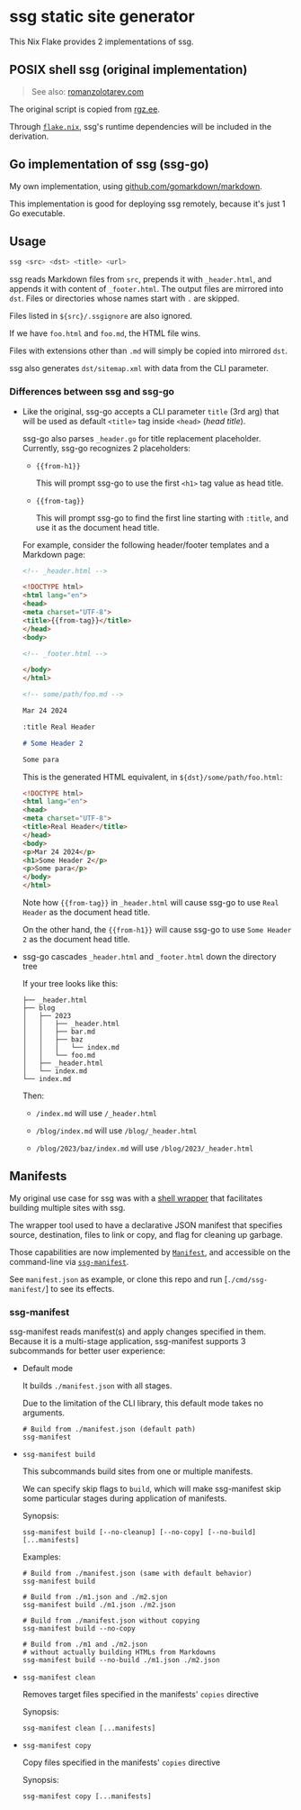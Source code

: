 # ssg static site generator

This Nix Flake provides 2 implementations of ssg.

## POSIX shell ssg (original implementation)

> See also: [romanzolotarev.com](https://romanzolotarev.com/ssg.html)

The original script is copied from [rgz.ee](https://romanzolotarev.com/bin/ssg).

Through [`flake.nix`](./flake.nix), ssg's runtime dependencies will be included
in the derivation.

## Go implementation of ssg (ssg-go)

My own implementation, using [github.com/gomarkdown/markdown](https://github.com/gomarkdown/markdown).

This implementation is good for deploying ssg remotely,
because it's just 1 Go executable.

## Usage

```sh
ssg <src> <dst> <title> <url>
```

ssg reads Markdown files from `src`, prepends it with `_header.html`,
and appends it with content of `_footer.html`. The output files are mirrored
into `dst`. Files or directories whose names start with `.` are skipped.

Files listed in `${src}/.ssgignore` are also ignored.

If we have `foo.html` and `foo.md`, the HTML file wins.

Files with extensions other than `.md` will simply be copied
into mirrored `dst`.

ssg also generates `dst/sitemap.xml` with data from the CLI parameter.

### Differences between ssg and ssg-go

- Like the original, ssg-go accepts a CLI parameter `title` (3rd arg)
  that will be used as default `<title>` tag inside `<head>` (*head title*).

  ssg-go also parses `_header.go` for title replacement placeholder. Currently,
  ssg-go recognizes 2 placeholders:

  - `{{from-h1}}`

    This will prompt ssg-go to use the first `<h1>` tag value as head title.

  - `{{from-tag}}`

    This will prompt ssg-go to find the first line starting with `:title`,
    and use it as the document head title.

  For example, consider the following header/footer templates and a Markdown page:

  ```html
  <!-- _header.html -->

  <!DOCTYPE html>
  <html lang="en">
  <head>
  <meta charset="UTF-8">
  <title>{{from-tag}}</title>
  </head>
  <body>
  ```

  ```html
  <!-- _footer.html -->

  </body>
  </html>
   ```

  ```markdown
  <!-- some/path/foo.md -->
  
  Mar 24 2024

  :title Real Header

  # Some Header 2

  Some para
  ```

  This is the generated HTML equivalent, in `${dst}/some/path/foo.html`:

  ```html
  <!DOCTYPE html>
  <html lang="en">
  <head>
  <meta charset="UTF-8">
  <title>Real Header</title>
  </head>
  <body>
  <p>Mar 24 2024</p>
  <h1>Some Header 2</p>
  <p>Some para</p>
  </body>
  </html>
  ```

  Note how `{{from-tag}}` in `_header.html` will cause ssg-go to use `Real Header`
  as the document head title.

  On the other hand, the `{{from-h1}}` will cause ssg-go to use `Some Header 2`
  as the document head title.

- ssg-go cascades `_header.html` and `_footer.html` down the directory tree

  If your tree looks like this:

  ```
  ├── _header.html
  ├── blog
  │   ├── 2023
  │   │   ├── _header.html
  │   │   ├── bar.md
  │   │   ├── baz
  │   │   │   └── index.md
  │   │   └── foo.md
  │   ├── _header.html
  │   └── index.md
  └── index.md  
  ```

  Then:

  - `/index.md` will use `/_header.html`

  - `/blog/index.md` will use `/blog/_header.html`

  - `/blog/2023/baz/index.md` will use `/blog/2023/_header.html`

## Manifests

My original use case for ssg was with a [shell wrapper](https://github.com/soyart/webtools)
that facilitates building multiple sites with ssg.

The wrapper tool used to have a declarative JSON manifest that specifies
source, destination, files to link or copy, and flag for cleaning up garbage.

Those capabilities are now implemented by [`Manifest`](./manifest.go),
and accessible on the command-line via [`ssg-manifest`](./cmd/ssg-manifest/).

See `manifest.json` as example, or clone this repo and run [`./cmd/ssg-manifest/`]
to see its effects.

### ssg-manifest

ssg-manifest reads manifest(s) and apply changes specified in them.
Because it is a multi-stage application, ssg-manifest supports 3 subcommands
for better user experience:

- Default mode

  It builds `./manifest.json` with all stages.

  Due to the limitation of the CLI library, this default
  mode takes no arguments.

  ```shell
  # Build from ./manifest.json (default path)
  ssg-manifest
  ```
- `ssg-manifest build`

  This subcommands build sites from one or multiple manifests.

  We can specify skip flags to `build`, which will make ssg-manifest
  skip some particular stages during application of manifests.

  Synopsis:

  ```shell
  ssg-manifest build [--no-cleanup] [--no-copy] [--no-build] [...manifests]
  ```

  Examples:

  ```shell
  # Build from ./manifest.json (same with default behavior)
  ssg-manifest build

  # Build from ./m1.json and ./m2.sjon
  ssg-manifest build ./m1.json ./m2.json

  # Build from ./manifest.json without copying
  ssg-manifest build --no-copy

  # Build from ./m1 and ./m2.json
  # without actually building HTMLs from Markdowns
  ssg-manifest build --no-build ./m1.json ./m2.json
  ```

- `ssg-manifest clean`

  Removes target files specified in the manifests' `copies` directive

  Synopsis:

  ```shell
  ssg-manifest clean [...manifests]
  ```

- `ssg-manifest copy`

  Copy files specified in the manifests' `copies` directive

  Synopsis:

  ```shell
  ssg-manifest copy [...manifests]
  ```
